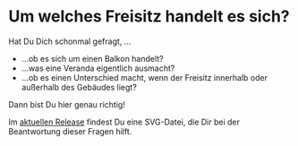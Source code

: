 # Um welches Freisitz handelt es sich?

Hat Du Dich schonmal gefragt, ...

- ...ob es sich um einen Balkon handelt?
- ...was eine Veranda eigentlich ausmacht?
- ...ob es einen Unterschied macht, wenn der Freisitz innerhalb oder außerhalb des Gebäudes liegt?

Dann bist Du hier genau richtig!

Im [aktuellen Release](https://github.com/nicholasdille/freisitz/releases/latest/download/freisitz.svg) findest Du eine SVG-Datei, die Dir bei der Beantwortung dieser Fragen hilft.

